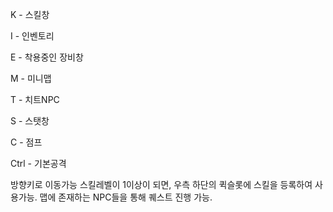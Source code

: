 K - 스킬창

I - 인벤토리

E - 착용중인 장비창

M - 미니맵

T - 치트NPC  

S - 스탯창

C - 점프

Ctrl - 기본공격


방향키로 이동가능
스킬레벨이 1이상이 되면, 우측 하단의 퀵슬롯에 스킬을 등록하여 사용가능.
맵에 존재하는 NPC들을 통해 퀘스트 진행 가능.
